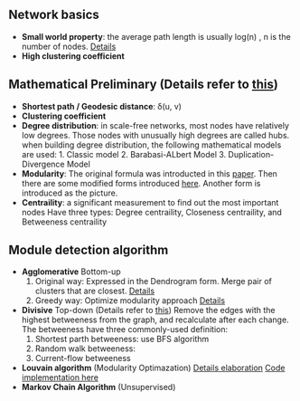 
## Network basics
* **Small world property**: the average path length is usually log(n) , n is the number of nodes. [Details](https://en.wikipedia.org/wiki/Small-world_network)
* **High clustering coefficient**

## Mathematical Preliminary (Details refer to [this](https://arxiv.org/pdf/q-bio/0604006.pdf))
* **Shortest path / Geodesic distance**: δ(u, v)
* **Clustering coefficient**
* **Degree distribution**: in scale-free networks, most nodes have relatively low degrees. Those nodes with unusually high degrees are called hubs.
                       when building degree distribution, the following mathematical models are used:
                       1. Classic model
                       2. Barabasi-ALbert Model
                       3. Duplication-Divergence Model
* **Modularity**: The original formula was introducted in this [paper](https://arxiv.org/pdf/cond-mat/0308217.pdf).
              Then there are some modified forms introduced [here](https://en.wikipedia.org/wiki/Modularity_(networks)).
              Another form is introduced as the picture.
* **Centraility**: a significant measurement to find out the most important nodes
               Have three types: Degree centraility, Closeness centraility, and Betweeness centraility

## Module detection algorithm
* **Agglomerative** Bottom-up
    1. Original way: Expressed in the Dendrogram form.
                     Merge pair of clusters that are closest. [Details](https://www.youtube.com/watch?v=XJ3194AmH40)
    2. Greedy way: Optimize modularity approach
                   [Details](https://arxiv.org/pdf/cond-mat/0408187.pdf)
* **Divisive** Top-down (Details refer to [this](https://arxiv.org/pdf/cond-mat/0308217.pdf))
    Remove the edges with the highest betweeness from the graph, and recalculate after each change.
    The betweeness have three commonly-used definition:
    1. Shortest parth betweeness: use BFS algorithm
    2. Random walk betweeness: 
    3. Current-flow betweeness
* **Louvain algorithm** (Modularity Optimazation)
    [Details elaboration](https://arxiv.org/pdf/0803.0476.pdf) 
    [Code implementation here](https://github.com/taynaud/python-louvain)
* **Markov Chain Algorithm** (Unsupervised)
